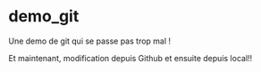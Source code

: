 # demo_git
Une demo de git qui se passe pas trop mal !

Et maintenant, modification depuis Github
et ensuite depuis local!!